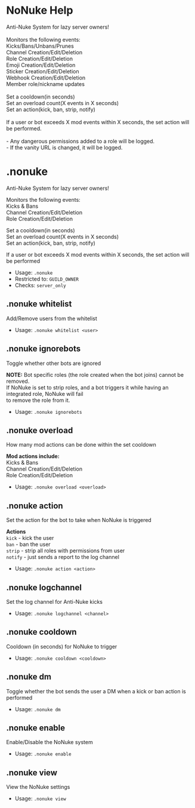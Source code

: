 # NoNuke Help

Anti-Nuke System for lazy server owners!<br/><br/>Monitors the following events:<br/>Kicks/Bans/Unbans/Prunes<br/>Channel Creation/Edit/Deletion<br/>Role Creation/Edit/Deletion<br/>Emoji Creation/Edit/Deletion<br/>Sticker Creation/Edit/Deletion<br/>Webhook Creation/Edit/Deletion<br/>Member role/nickname updates<br/><br/>Set a cooldown(in seconds)<br/>Set an overload count(X events in X seconds)<br/>Set an action(kick, ban, strip, notify)<br/><br/>If a user or bot exceeds X mod events within X seconds, the set action will be performed.<br/><br/>- Any dangerous permissions added to a role will be logged.<br/>- If the vanity URL is changed, it will be logged.

# .nonuke
Anti-Nuke System for lazy server owners!<br/>

Monitors the following events:<br/>
Kicks & Bans<br/>
Channel Creation/Edit/Deletion<br/>
Role Creation/Edit/Deletion<br/>

Set a cooldown(in seconds)<br/>
Set an overload count(X events in X seconds)<br/>
Set an action(kick, ban, strip, notify)<br/>

If a user or bot exceeds X mod events within X seconds, the set action will be performed<br/>
 - Usage: `.nonuke`
 - Restricted to: `GUILD_OWNER`
 - Checks: `server_only`
## .nonuke whitelist
Add/Remove users from the whitelist<br/>
 - Usage: `.nonuke whitelist <user>`
## .nonuke ignorebots
Toggle whether other bots are ignored<br/>

**NOTE:** Bot specific roles (the role created when the bot joins) cannot be removed.<br/>
If NoNuke is set to strip roles, and a bot triggers it while having an integrated role, NoNuke will fail<br/>
to remove the role from it.<br/>
 - Usage: `.nonuke ignorebots`
## .nonuke overload
How many mod actions can be done within the set cooldown<br/>

**Mod actions include:**<br/>
Kicks & Bans<br/>
Channel Creation/Edit/Deletion<br/>
Role Creation/Edit/Deletion<br/>
 - Usage: `.nonuke overload <overload>`
## .nonuke action
Set the action for the bot to take when NoNuke is triggered<br/>

**Actions**<br/>
`kick` - kick the user<br/>
`ban` - ban the user<br/>
`strip` - strip all roles with permissions from user<br/>
`notify` - just sends a report to the log channel<br/>
 - Usage: `.nonuke action <action>`
## .nonuke logchannel
Set the log channel for Anti-Nuke kicks<br/>
 - Usage: `.nonuke logchannel <channel>`
## .nonuke cooldown
Cooldown (in seconds) for NoNuke to trigger<br/>
 - Usage: `.nonuke cooldown <cooldown>`
## .nonuke dm
Toggle whether the bot sends the user a DM when a kick or ban action is performed<br/>
 - Usage: `.nonuke dm`
## .nonuke enable
Enable/Disable the NoNuke system<br/>
 - Usage: `.nonuke enable`
## .nonuke view
View the NoNuke settings<br/>
 - Usage: `.nonuke view`
